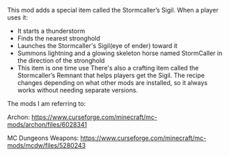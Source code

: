 This mod adds a special item called the Stormcaller’s Sigil. When a player uses it:
- It starts a thunderstorm
- Finds the nearest stronghold
- Launches the Stormcaller's Sigil(eye of ender) toward it
- Summons lightning and a glowing skeleton horse named StormCaller in the direction of the stronghold
- This item is one time use
There's also a crafting item called the Stormcaller’s Remnant that helps players get the Sigil. The recipe changes depending on what other mods are installed, so it always works without needing separate versions.

The mods I am referring to:

Archon:              https://www.curseforge.com/minecraft/mc-mods/archon/files/6028341

MC Dungeons Weapons: https://www.curseforge.com/minecraft/mc-mods/mcdw/files/5280243
